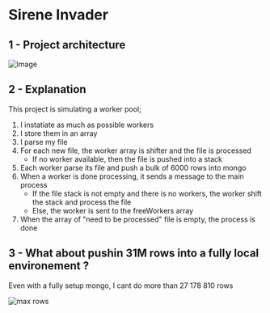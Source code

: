 # Sirene Invader

## 1 - Project architecture

![Image](https://cdn.discordapp.com/attachments/908788450621280336/914593665937207306/8fnlYBVAjWc9YAAAAASUVORK5CYII.png)

## 2 - Explanation

This project is simulating a worker pool;

1. I instatiate as much as possible workers
2. I store them in an array
3. I parse my file
4. For each new file, the worker array is shifter and the file is processed
   - If no worker available, then the file is pushed into a stack
5. Each worker parse its file and push a bulk of 6000 rows into mongo
6. When a worker is done processing, it sends a message to the main process
   - If the file stack is not empty and there is no workers, the worker shift the stack and process the file
   - Else, the worker is sent to the freeWorkers array
7. When the array of "need to be processed" file is empty, the process is done

## 3 - What about pushin 31M rows into a fully local environement ?

Even with a fully setup mongo, I cant do more than 27 178 810 rows

![max rows](https://media.discordapp.net/attachments/908788450621280336/914593097684488212/unknown.png)
